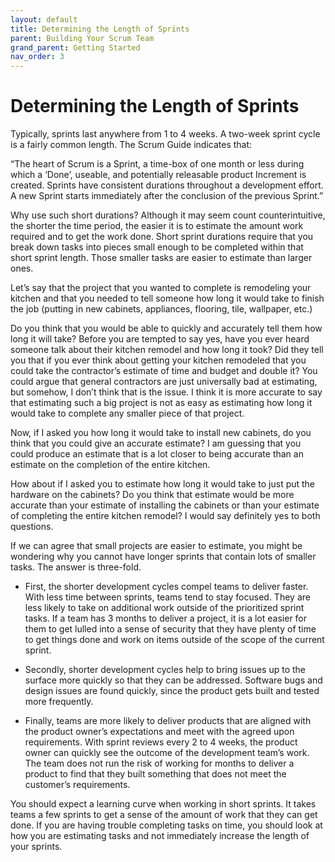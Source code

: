 ```yaml
---
layout: default
title: Determining the Length of Sprints
parent: Building Your Scrum Team
grand_parent: Getting Started
nav_order: 3
---
```


# Determining the Length of Sprints

Typically, sprints last anywhere from 1 to 4 weeks. A two-week sprint cycle is a fairly common length. The Scrum Guide indicates that:

“The heart of Scrum is a Sprint, a time-box of one month or less during which a ‘Done’, useable, and potentially releasable product Increment is created. 
Sprints have consistent durations throughout a development effort. A new Sprint starts immediately after the conclusion of the previous Sprint.”

Why use such short durations?  Although it may seem count counterintuitive, the shorter the time period, the easier it is to estimate the amount work 
required and to get the work done. Short sprint durations require that you break down tasks into pieces small enough to be completed within that short 
sprint length. Those smaller tasks are easier to estimate than larger ones. 

Let’s say that the project that you wanted to complete is remodeling your kitchen and that you needed to tell someone how long it would take to finish the 
job (putting in new cabinets, appliances, flooring, tile, wallpaper, etc.) 

Do you think that you would be able to quickly and accurately tell them how long it will take?  Before you are tempted to say yes, have you ever heard 
someone talk about their kitchen remodel and how long it took? Did they tell you that if you ever think about getting your kitchen remodeled that you 
could take the contractor’s estimate of time and budget and double it? You could argue that general contractors are just universally bad at estimating, 
but somehow, I don’t think that is the issue. I think it is more accurate to say that estimating such a big project is not as easy as estimating how long 
it would take to complete any smaller piece of that project.

Now, if I asked you how long it would take to install new cabinets, do you think that you could give an accurate estimate? I am guessing that you could 
produce an estimate that is a lot closer to being accurate than an estimate on the completion of the entire kitchen. 

How about if I asked you to estimate how long it would take to just put the hardware on the cabinets? Do you think that estimate would be more accurate 
than your estimate of installing the cabinets or than your estimate of completing the entire kitchen remodel? I would say definitely yes to both questions.

If we can agree that small projects are easier to estimate, you might be wondering why you cannot have longer sprints that contain lots of smaller tasks. 
The answer is three-fold. 

*	First, the shorter development cycles compel teams to deliver faster. With less time between sprints, teams tend to stay focused. They are less likely to 
take on additional work outside of the prioritized sprint tasks. If a team has 3 months to deliver a project, it is a lot easier for them to get lulled 
into a sense of security that they have plenty of time to get things done and work on items outside of the scope of the current sprint. 

*	Secondly, shorter development cycles help to bring issues up to the surface more quickly so that they can be addressed. Software bugs and design issues 
are found quickly, since the product gets built and tested more frequently. 

*	Finally, teams are more likely to deliver products that are aligned with the product owner’s expectations and meet with the agreed upon requirements. 
With sprint reviews every 2 to 4 weeks, the product owner can quickly see the outcome of the development team’s work. The team does not run the risk of working 
for months to deliver a product to find that they built something that does not meet the customer’s requirements. 

You should expect a learning curve when working in short sprints. It takes teams a few sprints to get a sense of the amount of work that they can get done. 
If you are having trouble completing tasks on time, you should look at how you are estimating tasks and not immediately increase the length of your sprints. 


